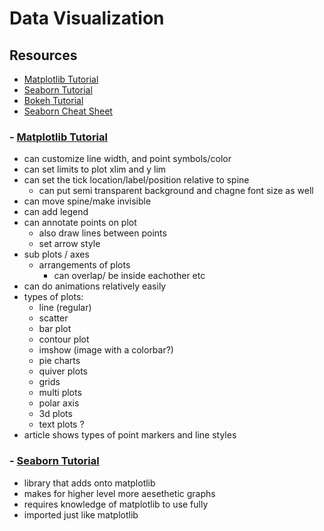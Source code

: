 # Data Visualization

## Resources

- [Matplotlib Tutorial](https://www.labri.fr/perso/nrougier/teaching/matplotlib/)
- [Seaborn Tutorial](https://seaborn.pydata.org/tutorial.html)
- [Bokeh Tutorial](https://mybinder.org/v2/gh/bokeh/bokeh-notebooks/master?filepath=tutorial%2F00%20-%20Introduction%20and%20Setup.ipynb)
- [Seaborn Cheat Sheet](https://s3.amazonaws.com/assets.datacamp.com/blog_assets/Python_Seaborn_Cheat_Sheet.pdf)

### - [Matplotlib Tutorial](https://www.labri.fr/perso/nrougier/teaching/matplotlib/)

- can customize line width, and point symbols/color
- can set limits to plot xlim and y lim
- can set the tick location/label/position relative to spine
  - can put semi transparent background and chagne font size as well
- can move spine/make invisible
- can add legend
- can annotate points on plot
  - also draw lines between points 
  - set arrow style 
- sub plots / axes 
  - arrangements of plots 
    - can overlap/ be inside eachother etc
- can do animations relatively easily 
- types of plots:
    - line (regular)
    - scatter
    - bar plot
    - contour plot
    - imshow (image with a colorbar?)
    - pie charts
    - quiver plots
    - grids
    - multi plots 
    - polar axis
    - 3d plots
    - text plots ?
- article shows types of point markers and line styles 

### - [Seaborn Tutorial](https://seaborn.pydata.org/tutorial.html)
 
- library that adds onto matplotlib
- makes for higher level more aesethetic graphs 
- requires knowledge of matplotlib to use fully
- imported just like matplotlib 